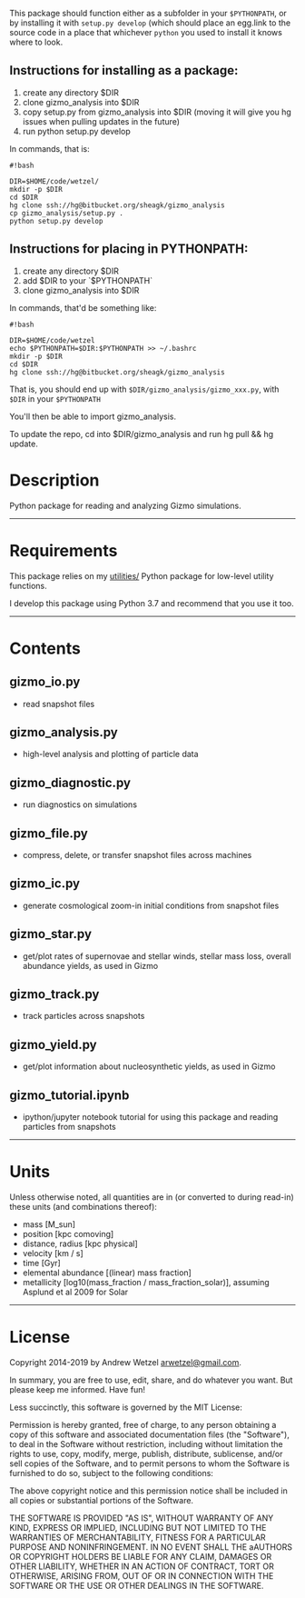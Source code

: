 This package should function either as a subfolder in your `$PYTHONPATH`, or by installing it with `setup.py develop` (which should place an egg.link to the source code in a place that whichever `python` you used to install it knows where to look.

## Instructions for installing as a package:  

1. create any directory $DIR
2. clone gizmo_analysis into $DIR
3. copy setup.py from gizmo_analysis into $DIR (moving it will give you hg issues when pulling updates in the future)
4. run python setup.py develop

In commands, that is:

```
#!bash

DIR=$HOME/code/wetzel/
mkdir -p $DIR
cd $DIR
hg clone ssh://hg@bitbucket.org/sheagk/gizmo_analysis
cp gizmo_analysis/setup.py .
python setup.py develop
```

## Instructions for placing in PYTHONPATH:

1.  create any directory $DIR
2.  add $DIR to your `$PYTHONPATH`
3.  clone gizmo_analysis into $DIR

In commands, that'd be something like:
```
#!bash

DIR=$HOME/code/wetzel
echo $PYTHONPATH=$DIR:$PYTHONPATH >> ~/.bashrc
mkdir -p $DIR
cd $DIR
hg clone ssh://hg@bitbucket.org/sheagk/gizmo_analysis
```

That is, you should end up with `$DIR/gizmo_analysis/gizmo_xxx.py`, with `$DIR` in your `$PYTHONPATH`

You'll then be able to import gizmo_analysis.<whatever>

To update the repo, cd into $DIR/gizmo_analysis and run hg pull && hg update.


# Description

Python package for reading and analyzing Gizmo simulations.


---
# Requirements

This package relies on my [utilities/](https://bitbucket.org/sheagk/utilities) Python package for low-level utility functions.

I develop this package using Python 3.7 and recommend that you use it too.


---
# Contents

## gizmo_io.py
* read snapshot files

## gizmo_analysis.py
* high-level analysis and plotting of particle data

## gizmo_diagnostic.py
* run diagnostics on simulations

## gizmo_file.py
* compress, delete, or transfer snapshot files across machines

## gizmo_ic.py
* generate cosmological zoom-in initial conditions from snapshot files

## gizmo_star.py
* get/plot rates of supernovae and stellar winds, stellar mass loss, overall abundance yields, as used in Gizmo

## gizmo_track.py
* track particles across snapshots

## gizmo_yield.py
* get/plot information about nucleosynthetic yields, as used in Gizmo

## gizmo_tutorial.ipynb
* ipython/jupyter notebook tutorial for using this package and reading particles from snapshots


---
# Units

Unless otherwise noted, all quantities are in (or converted to during read-in) these units (and combinations thereof):

* mass [M_sun]
* position [kpc comoving]
* distance, radius [kpc physical]
* velocity [km / s]
* time [Gyr]
* elemental abundance [(linear) mass fraction]
* metallicity [log10(mass_fraction / mass_fraction_solar)], assuming Asplund et al 2009 for Solar


---
# License

Copyright 2014-2019 by Andrew Wetzel <arwetzel@gmail.com>.

In summary, you are free to use, edit, share, and do whatever you want. But please keep me informed. Have fun!

Less succinctly, this software is governed by the MIT License:

Permission is hereby granted, free of charge, to any person obtaining a copy of this software and associated documentation files (the "Software"), to deal in the Software without restriction, including without limitation the rights to use, copy, modify, merge, publish, distribute, sublicense, and/or sell copies of the Software, and to permit persons to whom the Software is furnished to do so, subject to the following conditions:

The above copyright notice and this permission notice shall be included in all copies or substantial portions of the Software.

THE SOFTWARE IS PROVIDED "AS IS", WITHOUT WARRANTY OF ANY KIND, EXPRESS OR IMPLIED, INCLUDING BUT NOT LIMITED TO THE WARRANTIES OF MERCHANTABILITY, FITNESS FOR A PARTICULAR PURPOSE AND NONINFRINGEMENT. IN NO EVENT SHALL THE aAUTHORS OR COPYRIGHT HOLDERS BE LIABLE FOR ANY CLAIM, DAMAGES OR OTHER LIABILITY, WHETHER IN AN ACTION OF CONTRACT, TORT OR OTHERWISE, ARISING FROM, OUT OF OR IN CONNECTION WITH THE SOFTWARE OR THE USE OR OTHER DEALINGS IN THE SOFTWARE.